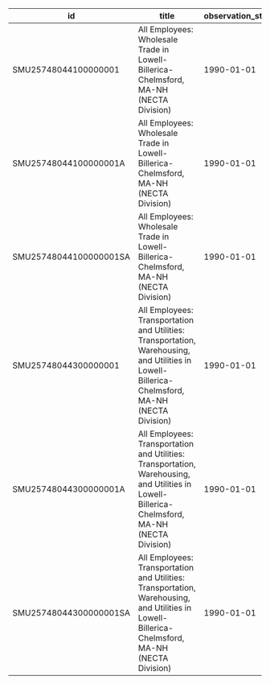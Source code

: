 | id                     | title                                                                                                                                          | observation_start   | observation_end   |
|------------------------|------------------------------------------------------------------------------------------------------------------------------------------------|---------------------|-------------------|
| SMU25748044100000001   | All Employees: Wholesale Trade in Lowell-Billerica-Chelmsford, MA-NH (NECTA Division)                                                          | 1990-01-01          | 2022-09-01        |
| SMU25748044100000001A  | All Employees: Wholesale Trade in Lowell-Billerica-Chelmsford, MA-NH (NECTA Division)                                                          | 1990-01-01          | 2021-01-01        |
| SMU25748044100000001SA | All Employees: Wholesale Trade in Lowell-Billerica-Chelmsford, MA-NH (NECTA Division)                                                          | 1990-01-01          | 2022-09-01        |
| SMU25748044300000001   | All Employees: Transportation and Utilities: Transportation, Warehousing, and Utilities in Lowell-Billerica-Chelmsford, MA-NH (NECTA Division) | 1990-01-01          | 2022-09-01        |
| SMU25748044300000001A  | All Employees: Transportation and Utilities: Transportation, Warehousing, and Utilities in Lowell-Billerica-Chelmsford, MA-NH (NECTA Division) | 1990-01-01          | 2021-01-01        |
| SMU25748044300000001SA | All Employees: Transportation and Utilities: Transportation, Warehousing, and Utilities in Lowell-Billerica-Chelmsford, MA-NH (NECTA Division) | 1990-01-01          | 2022-09-01        |